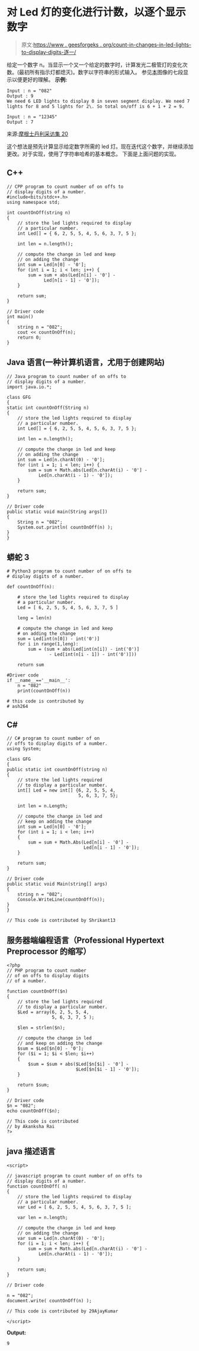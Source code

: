 # 对 Led 灯的变化进行计数，以逐个显示数字

> 原文:[https://www . geesforgeks . org/count-in-changes-in-led-lights-to-display-digits-逐一/](https://www.geeksforgeeks.org/count-changes-in-led-lights-to-display-digits-one-by-one/)

给定一个数字 n。当显示一个又一个给定的数字时，计算发光二极管灯的变化次数。(最初所有指示灯都熄灭)。数字以字符串的形式输入。
参见[本](https://www.electronics-tutorials.ws/articles/segment3.gif?x98918)图像的七段显示以便更好的理解。
**示例:**

```
Input : n = "082"
Output : 9
We need 6 LED lights to display 0 in seven segment display. We need 7 lights for 8 and 5 lights for 2\. So total on/off is 6 + 1 + 2 = 9.

Input : n = "12345"
Output : 7
```

来源:[摩根士丹利采访集 20](https://www.geeksforgeeks.org/morgan-stanley-interview-set-20-on-campus/)

这个想法是预先计算显示给定数字所需的 led 灯。现在迭代这个数字，并继续添加更改。对于实现，使用了字符串哈希的基本概念。
下面是上面问题的实现。

## C++

```
// CPP program to count number of on offs to
// display digits of a number.
#include<bits/stdc++.h>
using namespace std;

int countOnOff(string n)
{
    // store the led lights required to display
    // a particular number.
    int Led[] = { 6, 2, 5, 5, 4, 5, 6, 3, 7, 5 };

    int len = n.length();

    // compute the change in led and keep
    // on adding the change
    int sum = Led[n[0] - '0'];
    for (int i = 1; i < len; i++) {
        sum = sum + abs(Led[n[i] - '0'] -
              Led[n[i - 1] - '0']);
    }

    return sum;
}

// Driver code
int main()
{
    string n = "082";
    cout << countOnOff(n);
    return 0;
}
```

## Java 语言(一种计算机语言，尤用于创建网站)

```
// Java program to count number of on offs to
// display digits of a number.
import java.io.*;

class GFG
{
static int countOnOff(String n)
{
    // store the led lights required to display
    // a particular number.
    int Led[] = { 6, 2, 5, 5, 4, 5, 6, 3, 7, 5 };

    int len = n.length();

    // compute the change in led and keep
    // on adding the change
    int sum = Led[n.charAt(0) - '0'];
    for (int i = 1; i < len; i++) {
        sum = sum + Math.abs(Led[n.charAt(i) - '0'] -
            Led[n.charAt(i - 1) - '0']);
    }

    return sum;
}

// Driver code
public static void main(String args[])
{
    String n = "082";
    System.out.println( countOnOff(n) );
}
}
```

## 蟒蛇 3

```
# Python3 program to count number of on offs to
# display digits of a number.

def countOnOff(n):

    # store the led lights required to display
    # a particular number.
    Led = [ 6, 2, 5, 5, 4, 5, 6, 3, 7, 5 ]

    leng = len(n)

    # compute the change in led and keep
    # on adding the change
    sum = Led[int(n[0]) - int('0')]
    for i in range(1,leng):
        sum = (sum + abs(Led[int(n[i]) - int('0')]
                - Led[int(n[i - 1]) - int('0')]))

    return sum

#Driver code
if __name__=='__main__':
    n = "082"
    print(countOnOff(n))

# this code is contributed by
# ash264
```

## C#

```
// C# program to count number of on
// offs to display digits of a number.
using System;

class GFG
{
public static int countOnOff(string n)
{
    // store the led lights required
    // to display a particular number.
    int[] Led = new int[] {6, 2, 5, 5, 4,
                           5, 6, 3, 7, 5};

    int len = n.Length;

    // compute the change in led and
    // keep on adding the change
    int sum = Led[n[0] - '0'];
    for (int i = 1; i < len; i++)
    {
        sum = sum + Math.Abs(Led[n[i] - '0'] -
                             Led[n[i - 1] - '0']);
    }

    return sum;
}

// Driver code
public static void Main(string[] args)
{
    string n = "082";
    Console.WriteLine(countOnOff(n));
}
}

// This code is contributed by Shrikant13
```

## 服务器端编程语言（Professional Hypertext Preprocessor 的缩写）

```
<?php
// PHP program to count number
// of on offs to display digits
// of a number.

function countOnOff($n)
{
    // store the led lights required
    // to display a particular number.
    $Led = array(6, 2, 5, 5, 4,
                 5, 6, 3, 7, 5 );

    $len = strlen($n);

    // compute the change in led
    // and keep on adding the change
    $sum = $Led[$n[0] - '0'];
    for ($i = 1; $i < $len; $i++)
    {
        $sum = $sum + abs($Led[$n[$i] - '0'] -
                          $Led[$n[$i - 1] - '0']);
    }

    return $sum;
}

// Driver code
$n = "082";
echo countOnOff($n);

// This code is contributed
// by Akanksha Rai
?>
```

## java 描述语言

```
<script>

// javascript program to count number of on offs to
// display digits of a number.
function countOnOff( n)
{
    // store the led lights required to display
    // a particular number.
    var Led = [ 6, 2, 5, 5, 4, 5, 6, 3, 7, 5 ];

    var len = n.length;

    // compute the change in led and keep
    // on adding the change
    var sum = Led[n.charAt(0) - '0'];
    for (i = 1; i < len; i++) {
        sum = sum + Math.abs(Led[n.charAt(i) - '0'] -
            Led[n.charAt(i - 1) - '0']);
    }

    return sum;
}

// Driver code

n = "082";
document.write( countOnOff(n) );

// This code is contributed by 29AjayKumar

</script>
```

**Output:** 

```
9
```